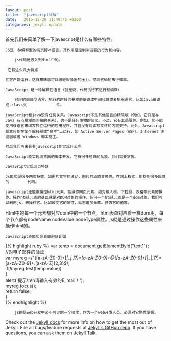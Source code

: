 ```yaml
---
layout: post
title:  "javescript详解"
date:   2015-12-30 11:49:45 +0200
categories: jekyll update
---
```

   首先我们来简单了解一下javescript是什么有哪些特性。

    JS是一种解释型的网页脚本语言。其作用是控制浏览器的行为和内容。

	    js代码是嵌入到Html中的。

     它有这么几大特点

    在客户端运行，这就意味着可以减轻服务器的压力。提高代码的执行效率。

    JavaScript 是一种解释性语言（就是说，代码执行不进行预编译） 

        对应的编译型语言，执行的时候需要提前编译成中间代码或者机器语言，比如Java编译成.class文             件。

    javaScript和java没有任何关系。Javascript不是其他语言的精简版（例如，它只是与 Java 有点模糊而间接的关系），也不是任何事物的简化。不过，它有其局限性。例如，您不能使用该语言来编写独立运行的应用程序，并且没有对读写文件的内置支持。此外，Javascript脚本只能在某个解释器或“宿主”上运行，如 Active Server Pages（ASP）、Internet 浏览器或者 Windows 脚本宿主。

    然后我们再来看看javescript能实现什么呢 

    JavaScript能实现浏览器的脚本开发。它有很多经典的功能。我们需要掌握。

    JavaSript实现网页特效

	Js能实现很多网页特效，如图片文字的滚动，图片的动态变换等。在网上搜索，能找到很多现成的        代码。

	javescript还能够操控html元素，能操作网页元素，如对输入框，下拉框，表格等元素的操作。操作html元素的基础就是对DOM对象的操作。任何一个html元素是一个dom对象。我们可以利用js，来操作它。比如改变它的属性，动态增加元素。获取它的值等。

Html中的每一个元素都对应dom中的一个节点。html表单对应着一棵dom树，每个节点都有nodeName nodeValue nodeType属性。js就是通过操作这些属性来操作html的。

    JavaScript还能实现表单验证比如

{% highlight ruby %}
      var temp = document.getElementById("text1");  
          //对电子邮件的验证  
           var myreg =/^([a-zA-Z0-9]+[_|\_|\.]?)*[a-zA-Z0-9]+@([a-zA-Z0-9]+[_|\_|\.]?)*[a-zA-Z0-9]+\.[a-zA-Z]{2,3}$/;  
           if(!myreg.test(temp.value))  
          {  
                 alert('提示\n\n请输入有效的E_mail！');  
                myreg.focus();  
               return false;  
          }  
{% endhighlight %}

		js的是web开发中必不可少的一个技术，作为一个web开发人员，必须对它熟悉掌握。

Check out the [Jekyll docs][jekyll-docs] for more info on how to get the most out of Jekyll. File all bugs/feature requests at [Jekyll’s GitHub repo][jekyll-gh]. If you have questions, you can ask them on [Jekyll Talk][jekyll-talk].

[jekyll-docs]: http://jekyllrb.com/docs/home
[jekyll-gh]:   https://github.com/jekyll/jekyll
[jekyll-talk]: https://talk.jekyllrb.com/
